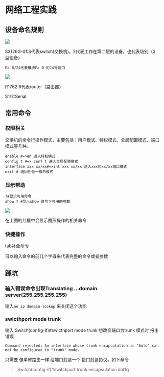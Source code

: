 # 网络工程实践

## 设备命名规则

![](https://raw.githubusercontent.com/Explorersss/photo/master/20200518140529.png)

S2126G-01:S代表switch(交换机)，2代表工作在第二层的设备，也代表级别（3型设备）

`Fa 0/24代表模块Fa 0 的24号端口`



![](https://raw.githubusercontent.com/Explorersss/photo/master/20200518140730.png)

R1762:R代表router（路由器）

S1/2:Serial

## 常用命令

### 权限相关

交换机的命令行操作模式，主要包括：用户模式、特权模式、全局配置模式、端口模式等几种。

```shell
enable #=>en 进入特权模式
config t #=> conf t 进入全局配置模式
interface xxx xx/xx#=>int xxx xx/xx 进入xxx的xx/xx端口模式
exit # 退回到低一级的模式
```

### 显示帮助

```shell
?#显示可用命令
show ? #显示show 命令下可用的参数

```



![](https://raw.githubusercontent.com/Explorersss/photo/master/20200518150339.png)



在上图的红框中会显示图形操作的相关命令



### 快捷操作

tab补全命令

可以输入命令的前几个字母来代表完整的命令或者参数







## 踩坑

### 输入错误命令出现Translating ...domain server(255.255.255.255)

输入` no ip domain-lookup ` 来关闭这个功能



### swicthport  mode trunk



   输入 Switch(config-if)#swicthport  mode trunk  想改变端口为trunk 模式时 报出错误

    Command rejected: An interface whose trunk encapsulation is "Auto" can not be configured to "trunk" mode.

只需要 像单臂路由一样 给端口封装一个 接口封装协议。如下命令

> Switch(config-if)#switchport trunk encapsulation dot1q 